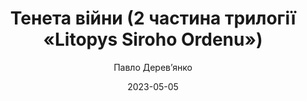 ---
layout: default
modal-id: 32
date: 2023-05-05
title: Тенета війни (2 частина трилогії «Litopys Siroho Ordenu»)
author: Павло Дерев’янко
author_label: Автор
img: teneta-viyny-pavlo-derevyanko.jpg
alt: image-alt
project-date: 2020
category: Роман, Темне фентезі
status: delivering
description: "Рік 1854. Східна Європа палає війною: доки Польське королівство борониться від Османської імперії — завойовниці Кримського ханства і Об’єднаного Князівства, а Велика держава Литовська протистоїть навалі Північного Альянсу, лівобережжя Українського гетьманату загарбане Смарагдовою Ордою; Київ обложено військами безсмертного Темуджина. Попри всі знегоди лицарі Сірого Ордену досі живі…
Розірви проклятий сувій.
Відкинь клямри вовчого лицаря.
Пролий останні краплі крові та сліз, що обернуться блиском героїчних легенд."
---
